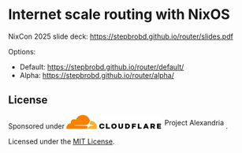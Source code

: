 # Internet scale routing with NixOS

NixCon 2025 slide deck: <https://stepbrobd.github.io/router/slides.pdf>

Options:

- Default: <https://stepbrobd.github.io/router/default/>
- Alpha: <https://stepbrobd.github.io/router/alpha/>

## License

<p>
  Sponsored under
  <a href="https://www.cloudflare.com/lp/project-alexandria/" style="display: inline-flex; align-items: center; gap: 0.5em; text-decoration: none;">
    <picture>
      <source media="(prefers-color-scheme: light)" srcset="https://github.com/stepbrobd/router/blob/master/docs/cf_blk.png">
      <source media="(prefers-color-scheme: dark)" srcset="https://github.com/stepbrobd/router/blob/master/docs/cf_wht.png">
      <img src="https://github.com/stepbrobd/router/blob/master/docs/cf_blk.png" width="192" alt="Cloudflare">
    </picture>
    <span>Project Alexandria</span>
  </a>
  .
</p>

Licensed under the [MIT License](license.txt).
